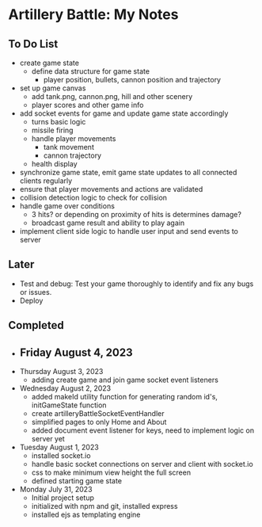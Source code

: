 # Artillery Battle: My Notes

## To Do List
- create game state
    - define data structure for game state
        - player position, bullets, cannon position and trajectory
- set up game canvas
    - add tank.png, cannon.png, hill and other scenery
    - player scores and other game info
- add socket events for game and update game state accordingly
    - turns basic logic
    - missile firing
    - handle player movements
        - tank movement
        - cannon trajectory
    - health display
- synchronize game state, emit game state updates to all connected clients regularly
- ensure that player movements and actions are validated
- collision detection logic to check for collision
- handle game over conditions
    - 3 hits? or depending on proximity of hits is determines damage?
    - broadcast game result and ability to play again
- implement client side logic to handle user input and send events to server

## Later
- Test and debug: Test your game thoroughly to identify and fix any bugs or issues.
- Deploy


## Completed
- Friday August 4, 2023
    - 
- Thursday August 3, 2023
    - adding create game and join game socket event listeners
- Wednesday August 2, 2023
    - added makeId utility function for generating random id's, initGameState function
    - create artilleryBattleSocketEventHandler
    - simplified pages to only Home and About
    - added document event listener for keys, need to implement logic on server yet
- Tuesday August 1, 2023
    - installed socket.io
    - handle basic socket connections on server and client with socket.io
    - css to make minimum view height the full screen
    - defined starting game state
- Monday July 31, 2023
    - Initial project setup
    - initialized with npm and git, installed express
    - installed ejs as templating engine